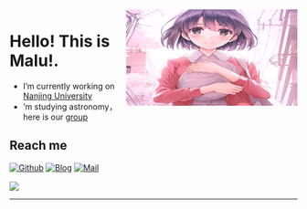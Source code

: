 <!--
**shiro1920/shiro1920** is a ✨ _special_ ✨ repository because its `README.md` (this file) appears on your GitHub profile.
-->


<!--你好呀~ 欢迎来到 Malu 的 github-->

<!--  [![Top Langs](https://github-readme-stats.vercel.app/api/top-langs/?username=shiro1920&layout=default)](https://github.com/anuraghazra/github-readme-stats)

  [![Mango's github stats](https://github-readme-stats.vercel.app/api?username=shiro1920)](https://github.com/mango-lzp/github-readme-stats)
-->

<img align="right" width="300" height="169" src="https://github.com/shiro1920/PhotoGallary/blob/main/preview.gif?raw=true">

# Hello!  This is Malu!.

- I’m currently working on [Nanjing University](https://astronomy.nju.edu.cn/)
- ’m studying astronomy， here is our [group](https://github.com/njuastro)

## Reach me 
[![Github](https://img.shields.io/github/followers/shiro1920?label=Github&style=social)](https://github.com/shiro1920)
[![Blog](https://img.shields.io/badge/blog-NotionNext-blue)](https://www.malupro.top)
[![Mail](https://img.shields.io/badge/mail-zyzhengnju@gmail.com-red)](mailto:zyzhengnju@gmail.com)

<a href="#">
  <img align="center" src="https://github-readme-stats.vercel.app/api?username=shiro1920" />
</a>
<!--&nbsp;
<a href="#">
  <img align="center" src="https://github-readme-stats.vercel.app/api/top-langs/?username=shiro1920&layout=compact" />
</a>
-->

---

